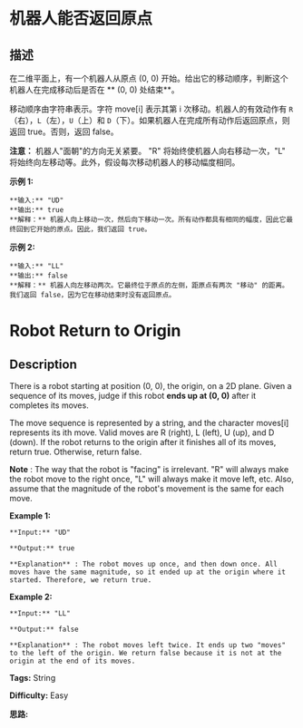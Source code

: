 # 机器人能否返回原点

## 描述

在二维平面上，有一个机器人从原点 (0, 0) 开始。给出它的移动顺序，判断这个机器人在完成移动后是否在 **  (0, 0) 处结束**。

移动顺序由字符串表示。字符 move[i] 表示其第 i 次移动。机器人的有效动作有 `R`（右），`L`（左），`U`（上）和 `D`（下）。如果机器人在完成所有动作后返回原点，则返回 true。否则，返回 false。

**注意：** 机器人"面朝"的方向无关紧要。 "R" 将始终使机器人向右移动一次，"L" 将始终向左移动等。此外，假设每次移动机器人的移动幅度相同。



**示例 1:**

    
    
    **输入:** "UD"
    **输出:** true
    **解释：** 机器人向上移动一次，然后向下移动一次。所有动作都具有相同的幅度，因此它最终回到它开始的原点。因此，我们返回 true。

**示例 2:**

    
    
    **输入:** "LL"
    **输出:** false
    **解释：** 机器人向左移动两次。它最终位于原点的左侧，距原点有两次 "移动" 的距离。我们返回 false，因为它在移动结束时没有返回原点。



# Robot Return to Origin

## Description



There is a robot starting at position (0, 0), the origin, on a 2D plane. Given a sequence of its moves, judge if this robot **ends up at (0, 0)** after it completes its moves.

The move sequence is represented by a string, and the character moves[i] represents its ith move. Valid moves are R (right), L (left), U (up), and D (down). If the robot returns to the origin after it finishes all of its moves, return true. Otherwise, return false.

**Note** : The way that the robot is "facing" is irrelevant. "R" will always make the robot move to the right once, "L" will always make it move left, etc. Also, assume that the magnitude of the robot's movement is the same for each move.

**Example 1:**

    
    
    **Input:** "UD"
    **Output:** true 
    **Explanation** : The robot moves up once, and then down once. All moves have the same magnitude, so it ended up at the origin where it started. Therefore, we return true.
    



**Example 2:**

    
    
    **Input:** "LL"
    **Output:** false
    **Explanation** : The robot moves left twice. It ends up two "moves" to the left of the origin. We return false because it is not at the origin at the end of its moves.
    


**Tags:** String

**Difficulty:** Easy

**思路:**
